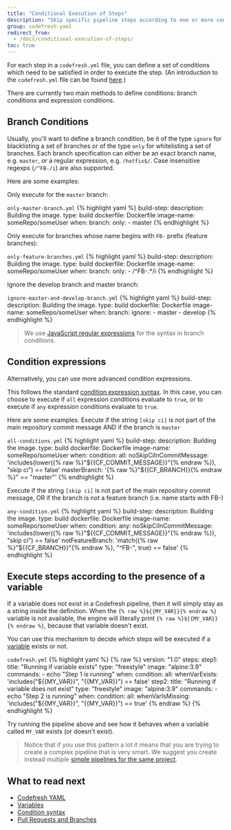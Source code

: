 ```yaml
---
title: "Conditional Execution of Steps"
description: "Skip specific pipeline steps according to one or more conditions"
group: codefresh-yaml
redirect_from:
  - /docs/conditional-execution-of-steps/
toc: true
---
```

For each step in a `codefresh.yml` file, you can define a set of conditions which need to be satisfied in order to execute the step. (An introduction to the `codefresh.yml` file can be found [here]({{site.baseurl}}/docs/codefresh-yaml/what-is-the-codefresh-yaml/).)

There are currently two main methods to define conditions: branch conditions and expression conditions.
 
## Branch Conditions

Usually, you'll want to define a branch condition, be it of the type ```ignore``` for blacklisting a set of branches or of the type ```only``` for whitelisting a set of branches. Each branch specification can either be an exact branch name, e.g. ```master```, or a regular expression, e.g. ```/hotfix$/```. Case insensitive regexps (```/^FB-/i```) are also supported.

Here are some examples:

Only execute for the ```master``` branch:
  
  `only-master-branch.yml`
{% highlight yaml %}
build-step:
  description: Building the image.
  type: build
  dockerfile: Dockerfile
  image-name: someRepo/someUser
  when:
    branch:
      only:
        - master
{% endhighlight %}

Only execute for branches whose name begins with ```FB-``` prefix (feature branches):

  `only-feature-branches.yml`
{% highlight yaml %}
build-step:
  description: Building the image.
  type: build
  dockerfile: Dockerfile
  image-name: someRepo/someUser
  when:
    branch:
      only:
        - /^FB-.*/i
{% endhighlight %}

Ignore the develop branch and master branch:

  `ignore-master-and-develop-branch.yml`
{% highlight yaml %}
build-step:
  description: Building the image.
  type: build
  dockerfile: Dockerfile
  image-name: someRepo/someUser
  when:
    branch:
      ignore:
        - master
        - develop
{% endhighlight %}


>We use [JavaScript regular expressions](https://developer.mozilla.org/en/docs/Web/JavaScript/Guide/Regular_Expressions) for the syntax in branch conditions.


## Condition expressions

Alternatively, you can use more advanced condition expressions.

This follows the standard [condition expression  syntax]({{site.baseurl}}/docs/codefresh-yaml/condition-expression-syntax/). In this case, you can choose to execute if ```all``` expression conditions evaluate to ```true```, or to execute if ```any``` expression conditions evaluate to ```true```.

Here are some examples. Execute if the string ```[skip ci]``` is not part of the main repository commit message AND if the branch is ```master```

  `all-conditions.yml`
{% highlight yaml %}
build-step:
  description: Building the image.
  type: build
  dockerfile: Dockerfile
  image-name: someRepo/someUser
  when:
    condition:
      all:
        noSkipCiInCommitMessage: 'includes(lower({% raw %}"${{CF_COMMIT_MESSAGE}}"{% endraw %}), "skip ci") == false'
        masterBranch: '{% raw %}"${{CF_BRANCH}}{% endraw %}" == "master"'
{% endhighlight %}

Execute if the string ```[skip ci]``` is not part of the main repository commit message, OR if the branch is not a feature branch (i.e. name starts with FB-)

  `any-condition.yml`
{% highlight yaml %}
build-step:
  description: Building the image.
  type: build
  dockerfile: Dockerfile
  image-name: someRepo/someUser
  when:
    condition:
      any:
        noSkipCiInCommitMessage: 'includes(lower({% raw %}"${{CF_COMMIT_MESSAGE}}"{% endraw %}), "skip ci") == false'
        notFeatureBranch: 'match({% raw %}"${{CF_BRANCH}}"{% endraw %}, "^FB-", true) == false'
{% endhighlight %}

## Execute steps according to the presence of a variable

If a variable does not exist in a Codefresh pipeline, then it will simply stay as a string inside the definition. When the `{% raw %}${{MY_VAR}}{% endraw %}` variable is not available, the engine will literally print `{% raw %}${{MY_VAR}}{% endraw %}`, because that variable doesn't exist.  

You can use this mechanism to decide which steps will be executed if a [variable]({{site.baseurl}}/docs/codefresh-yaml/variables/) exists or not.



`codefresh.yml`
{% highlight yaml %}
{% raw %}
version: "1.0"
steps:
  step1:
    title: "Running if variable exists"
    type: "freestyle" 
    image: "alpine:3.9" 
    commands:
      - echo "Step 1 is running"
    when:
      condition:
        all:
          whenVarExists: 'includes("${{MY_VAR}}", "{{MY_VAR}}") == false'
  step2:
    title: "Running if variable does not exist"
    type: "freestyle" 
    image: "alpine:3.9" 
    commands:
      - echo "Step 2 is running"
    when:
      condition:
        all:
          whenVarIsMissing: 'includes("${{MY_VAR}}", "{{MY_VAR}}") == true'
{% endraw %}
{% endhighlight %}

Try running the pipeline above and see how it behaves when a variable called `MY_VAR` exists (or doesn't exist).

>Notice that if you use this pattern a lot it means that you are trying to create a complex pipeline that is very smart. We suggest you create instead multiple [simple pipelines for the same project]({{site.baseurl}}/docs/ci-cd-guides/pull-request-branches/#trunk-based-development).

## What to read next

* [Codefresh YAML]({{site.baseurl}}/docs/codefresh-yaml/what-is-the-codefresh-yaml/)
* [Variables]({{site.baseurl}}/docs/codefresh-yaml/variables/)
* [Condition syntax]({{site.baseurl}}/docs/codefresh-yaml/condition-expression-syntax/)
* [Pull Requests and Branches]({{site.baseurl}}/docs/ci-cd-guides/pull-request-branches/)